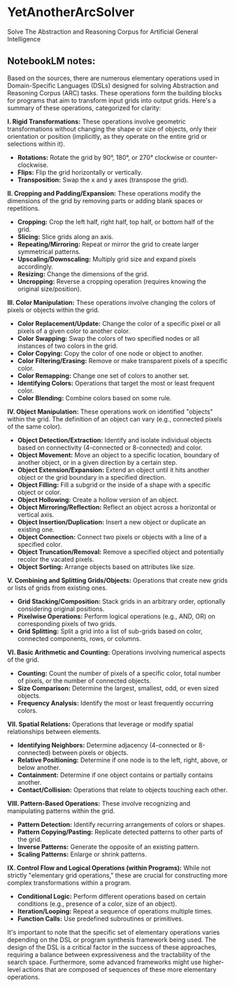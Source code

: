 # YetAnotherArcSolver
Solve The Abstraction and Reasoning Corpus for Artificial General Intelligence

## NotebookLM notes:

Based on the sources, there are numerous elementary operations used in Domain-Specific Languages (DSLs) designed for solving Abstraction and Reasoning Corpus (ARC) tasks. These operations form the building blocks for programs that aim to transform input grids into output grids. Here's a summary of these operations, categorized for clarity:

**I. Rigid Transformations:** These operations involve geometric transformations without changing the shape or size of objects, only their orientation or position (implicitly, as they operate on the entire grid or selections within it).

*   **Rotations:** Rotate the grid by 90°, 180°, or 270° clockwise or counter-clockwise.
*   **Flips:** Flip the grid horizontally or vertically.
*   **Transposition:** Swap the x and y axes (transpose the grid).

**II. Cropping and Padding/Expansion:** These operations modify the dimensions of the grid by removing parts or adding blank spaces or repetitions.

*   **Cropping:** Crop the left half, right half, top half, or bottom half of the grid.
*   **Slicing:** Slice grids along an axis.
*   **Repeating/Mirroring:** Repeat or mirror the grid to create larger symmetrical patterns.
*   **Upscaling/Downscaling:** Multiply grid size and expand pixels accordingly.
*   **Resizing:** Change the dimensions of the grid.
*   **Uncropping:** Reverse a cropping operation (requires knowing the original size/position).

**III. Color Manipulation:** These operations involve changing the colors of pixels or objects within the grid.

*   **Color Replacement/Update:** Change the color of a specific pixel or all pixels of a given color to another color.
*   **Color Swapping:** Swap the colors of two specified nodes or all instances of two colors in the grid.
*   **Color Copying:** Copy the color of one node or object to another.
*   **Color Filtering/Erasing:** Remove or make transparent pixels of a specific color.
*   **Color Remapping:** Change one set of colors to another set.
*   **Identifying Colors:** Operations that target the most or least frequent color.
*   **Color Blending:** Combine colors based on some rule.

**IV. Object Manipulation:** These operations work on identified "objects" within the grid. The definition of an object can vary (e.g., connected pixels of the same color).

*   **Object Detection/Extraction:** Identify and isolate individual objects based on connectivity (4-connected or 8-connected) and color.
*   **Object Movement:** Move an object to a specific location, boundary of another object, or in a given direction by a certain step.
*   **Object Extension/Expansion:** Extend an object until it hits another object or the grid boundary in a specified direction.
*   **Object Filling:** Fill a subgrid or the inside of a shape with a specific object or color.
*   **Object Hollowing:** Create a hollow version of an object.
*   **Object Mirroring/Reflection:** Reflect an object across a horizontal or vertical axis.
*   **Object Insertion/Duplication:** Insert a new object or duplicate an existing one.
*   **Object Connection:** Connect two pixels or objects with a line of a specified color.
*   **Object Truncation/Removal:** Remove a specified object and potentially recolor the vacated pixels.
*   **Object Sorting:** Arrange objects based on attributes like size.

**V. Combining and Splitting Grids/Objects:** Operations that create new grids or lists of grids from existing ones.

*   **Grid Stacking/Composition:** Stack grids in an arbitrary order, optionally considering original positions.
*   **Pixelwise Operations:** Perform logical operations (e.g., AND, OR) on corresponding pixels of two grids.
*   **Grid Splitting:** Split a grid into a list of sub-grids based on color, connected components, rows, or columns.

**VI. Basic Arithmetic and Counting:** Operations involving numerical aspects of the grid.

*   **Counting:** Count the number of pixels of a specific color, total number of pixels, or the number of connected objects.
*   **Size Comparison:** Determine the largest, smallest, odd, or even sized objects.
*   **Frequency Analysis:** Identify the most or least frequently occurring colors.

**VII. Spatial Relations:** Operations that leverage or modify spatial relationships between elements.

*   **Identifying Neighbors:** Determine adjacency (4-connected or 8-connected) between pixels or objects.
*   **Relative Positioning:** Determine if one node is to the left, right, above, or below another.
*   **Containment:** Determine if one object contains or partially contains another.
*   **Contact/Collision:** Operations that relate to objects touching each other.

**VIII. Pattern-Based Operations:** These involve recognizing and manipulating patterns within the grid.

*   **Pattern Detection:** Identify recurring arrangements of colors or shapes.
*   **Pattern Copying/Pasting:** Replicate detected patterns to other parts of the grid.
*   **Inverse Patterns:** Generate the opposite of an existing pattern.
*   **Scaling Patterns:** Enlarge or shrink patterns.

**IX. Control Flow and Logical Operations (within Programs):** While not strictly "elementary grid operations," these are crucial for constructing more complex transformations within a program.

*   **Conditional Logic:** Perform different operations based on certain conditions (e.g., presence of a color, size of an object).
*   **Iteration/Looping:** Repeat a sequence of operations multiple times.
*   **Function Calls:** Use predefined subroutines or primitives.

It's important to note that the specific set of elementary operations varies depending on the DSL or program synthesis framework being used. The design of the DSL is a critical factor in the success of these approaches, requiring a balance between expressiveness and the tractability of the search space. Furthermore, some advanced frameworks might use higher-level actions that are composed of sequences of these more elementary operations.
